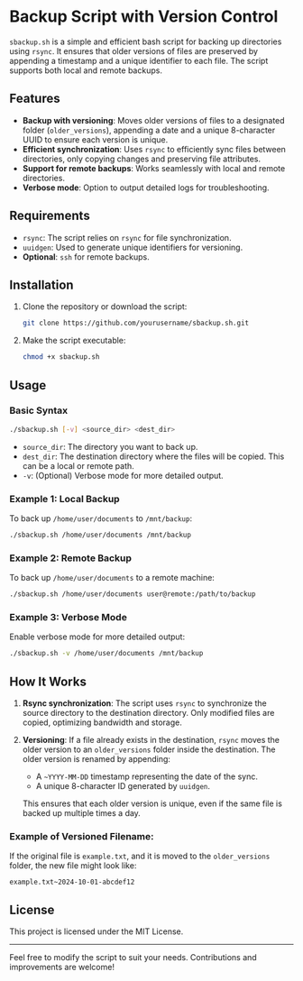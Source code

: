 # Backup Script with Version Control

`sbackup.sh` is a simple and efficient bash script for backing up directories using `rsync`. It ensures that older versions of files are preserved by appending a timestamp and a unique identifier to each file. The script supports both local and remote backups.

## Features
- **Backup with versioning**: Moves older versions of files to a designated folder (`older_versions`), appending a date and a unique 8-character UUID to ensure each version is unique.
- **Efficient synchronization**: Uses `rsync` to efficiently sync files between directories, only copying changes and preserving file attributes.
- **Support for remote backups**: Works seamlessly with local and remote directories.
- **Verbose mode**: Option to output detailed logs for troubleshooting.

## Requirements
- `rsync`: The script relies on `rsync` for file synchronization.
- `uuidgen`: Used to generate unique identifiers for versioning.
- **Optional**: `ssh` for remote backups.

## Installation
1. Clone the repository or download the script:
   ```bash
   git clone https://github.com/yourusername/sbackup.sh.git
   ```
2. Make the script executable:
   ```bash
   chmod +x sbackup.sh
   ```

## Usage

### Basic Syntax
```bash
./sbackup.sh [-v] <source_dir> <dest_dir>
```

- `source_dir`: The directory you want to back up.
- `dest_dir`: The destination directory where the files will be copied. This can be a local or remote path.
- `-v`: (Optional) Verbose mode for more detailed output.

### Example 1: Local Backup
To back up `/home/user/documents` to `/mnt/backup`:
```bash
./sbackup.sh /home/user/documents /mnt/backup
```

### Example 2: Remote Backup
To back up `/home/user/documents` to a remote machine:
```bash
./sbackup.sh /home/user/documents user@remote:/path/to/backup
```

### Example 3: Verbose Mode
Enable verbose mode for more detailed output:
```bash
./sbackup.sh -v /home/user/documents /mnt/backup
```

## How It Works

1. **Rsync synchronization**: The script uses `rsync` to synchronize the source directory to the destination directory. Only modified files are copied, optimizing bandwidth and storage.
2. **Versioning**: If a file already exists in the destination, `rsync` moves the older version to an `older_versions` folder inside the destination. The older version is renamed by appending:
   - A `~YYYY-MM-DD` timestamp representing the date of the sync.
   - A unique 8-character ID generated by `uuidgen`.
   
   This ensures that each older version is unique, even if the same file is backed up multiple times a day.

### Example of Versioned Filename:
If the original file is `example.txt`, and it is moved to the `older_versions` folder, the new file might look like:
```
example.txt~2024-10-01-abcdef12
```

## License
This project is licensed under the MIT License.

---

Feel free to modify the script to suit your needs. Contributions and improvements are welcome!
